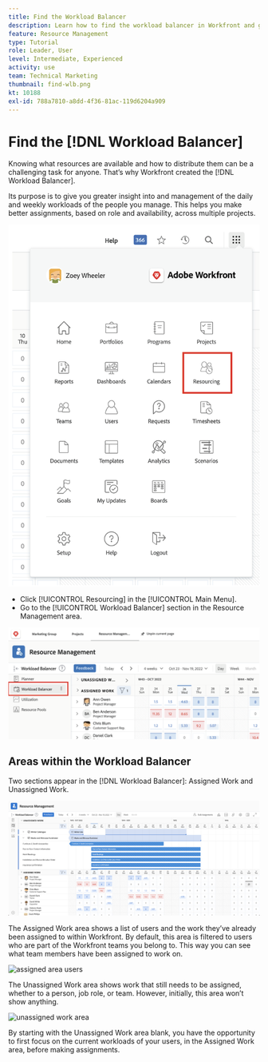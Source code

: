 ```yaml
---
title: Find the Workload Balancer
description: Learn how to find the workload balancer in Workfront and get acquainted with some of the areas available.
feature: Resource Management
type: Tutorial
role: Leader, User
level: Intermediate, Experienced
activity: use
team: Technical Marketing
thumbnail: find-wlb.png
kt: 10188
exl-id: 788a7810-a8dd-4f36-81ac-119d6204a909
---
```

# Find the [!DNL Workload Balancer]

Knowing what resources are available and how to distribute them can be a challenging task for anyone. That’s why Workfront created the [!DNL Workload Balancer].

Its purpose is to give you greater insight into and management of the daily and weekly workloads of the people you manage. This helps you make better assignments, based on role and availability, across multiple projects.

![resourcing main menu option](assets/Find_01.png)

* Click [!UICONTROL Resourcing] in the [!UICONTROL Main Menu].
* Go to the [!UICONTROL Workload Balancer] section in the Resource Management area.

![workload balancer section](assets/Find_02.png)

## Areas within the Workload Balancer

Two sections appear in the [!DNL Workload Balancer]: Assigned Work and Unassigned Work.

![unassigned area](assets/Find_03.png)

The Assigned Work area shows a list of users and the work they’ve already been assigned to within Workfront. By default, this area is filtered to users who are part of the Workfront teams you belong to. This way you can see what team members have been assigned to work on.

![assigned area users](assets/Find_4.png)

The Unassigned Work area shows work that still needs to be assigned, whether to a person, job role, or team. However, initially, this area won’t show anything. 

![unassigned work area](assets/Find_5.png)

By starting with the Unassigned Work area blank, you have the opportunity to first focus on the current workloads of your users, in the Assigned Work area, before making assignments.

